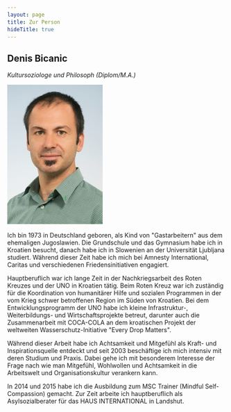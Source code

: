 ```yaml
---
layout: page
title: Zur Person
hideTitle: true
---
```

## Denis Bicanic
*Kultursoziologe und Philosoph (Diplom/M.A.)*

![Denis Bicanic](/images/denis.jpg)

Ich bin 1973 in Deutschland geboren, als Kind von "Gastarbeitern" aus dem ehemaligen Jugoslawien. Die Grundschule und das Gymnasium habe ich in Kroatien besucht, danach habe ich in Slowenien an der Universität Ljubljana studiert. Während dieser Zeit habe ich mich bei Amnesty International, Caritas und verschiedenen Friedensinitiativen engagiert.

Hauptberuflich war ich lange Zeit in der Nachkriegsarbeit des Roten Kreuzes und der UNO in Kroatien tätig. Beim Roten Kreuz war ich zuständig für die Koordination von humanitärer Hilfe und sozialen Programmen in der vom Krieg schwer betroffenen Region im Süden von Kroatien. Bei dem Entwicklungsprogramm der UNO habe ich kleine Infrastruktur-, Weiterbildungs- und Wirtschaftsprojekte betreut, darunter auch die Zusammenarbeit mit COCA-COLA an dem kroatischen Projekt der weltweiten Wasserschutz-Initiative "Every Drop Matters". 

Während dieser Arbeit habe ich Achtsamkeit und Mitgefühl als Kraft- und Inspirationsquelle entdeckt und seit 2003 beschäftige ich mich intensiv mit deren Studium und Praxis. Dabei gehe ich mit besonderem Interesse der Frage nach wie man Mitgefühl, Wohlwollen und Achtsamkeit in die Arbeitswelt und Organisationskultur verankern kann.

In 2014 und 2015 habe ich die Ausbildung zum MSC Trainer (Mindful Self-Compassion) gemacht. Zur Zeit arbeite ich hauptberuflich als Asylsozialberater für das HAUS INTERNATIONAL in Landshut. 
